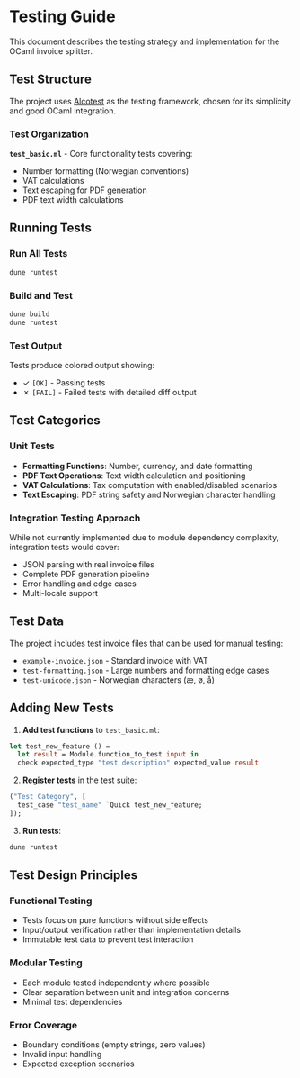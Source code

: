# Testing Guide

This document describes the testing strategy and implementation for the OCaml invoice splitter.

## Test Structure

The project uses [Alcotest](https://github.com/mirage/alcotest) as the testing framework, chosen for its simplicity and good OCaml integration.

### Test Organization

**`test_basic.ml`** - Core functionality tests covering:

- Number formatting (Norwegian conventions)
- VAT calculations
- Text escaping for PDF generation
- PDF text width calculations

## Running Tests

### Run All Tests

```bash
dune runtest
```

### Build and Test

```bash
dune build
dune runtest
```

### Test Output

Tests produce colored output showing:

- ✓ `[OK]` - Passing tests
- ✗ `[FAIL]` - Failed tests with detailed diff output

## Test Categories

### Unit Tests

- **Formatting Functions**: Number, currency, and date formatting
- **PDF Text Operations**: Text width calculation and positioning
- **VAT Calculations**: Tax computation with enabled/disabled scenarios
- **Text Escaping**: PDF string safety and Norwegian character handling

### Integration Testing Approach

While not currently implemented due to module dependency complexity, integration tests would cover:

- JSON parsing with real invoice files
- Complete PDF generation pipeline
- Error handling and edge cases
- Multi-locale support

## Test Data

The project includes test invoice files that can be used for manual testing:

- `example-invoice.json` - Standard invoice with VAT
- `test-formatting.json` - Large numbers and formatting edge cases
- `test-unicode.json` - Norwegian characters (æ, ø, å)

## Adding New Tests

1. **Add test functions** to `test_basic.ml`:

```ocaml
let test_new_feature () =
  let result = Module.function_to_test input in
  check expected_type "test description" expected_value result
```

2. **Register tests** in the test suite:

```ocaml
("Test Category", [
  test_case "test_name" `Quick test_new_feature;
]);
```

3. **Run tests**:

```bash
dune runtest
```

## Test Design Principles

### Functional Testing

- Tests focus on pure functions without side effects
- Input/output verification rather than implementation details
- Immutable test data to prevent test interaction

### Modular Testing

- Each module tested independently where possible
- Clear separation between unit and integration concerns
- Minimal test dependencies

### Error Coverage

- Boundary conditions (empty strings, zero values)
- Invalid input handling
- Expected exception scenarios
